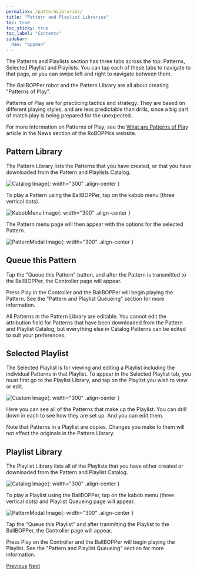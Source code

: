 ```yaml
---
permalink: /patternLibraries/
title: "Pattern and Playlist Libraries"
toc: true
toc_sticky: true
toc_label: "Contents"
sidebar:
  nav: "appman"
---
```


The Patterns and Playlists section has three tabs across the top: Patterns, Selected Playlist and Playlists. You can tap each of these tabs to navigate to that page, or you can swipe left and right to navigate between them.

The BallBOPPer robot and the Pattern Library are all about creating "Patterns of Play".

Patterns of Play are for practicing tactics and strategy. They are based on different playing styles, and are less predictable than drills, since a big part of match play is being prepared for the unexpected.

For more information on Patterns of Play, see the <a href="https://roboppics.com/blogs/news">What are Patterns of Play</a> article in the News section of the RoBOPPics website.

## Pattern Library
The Pattern Library lists the Patterns that you have created, or that you have downloaded from the Pattern and Playlists Catalog. 

![Catalog Image](../assets/images/PatternLibrary_500.jpg){: width="300" .align-center } 

To play a Pattern using the BallBOPPer, tap on the kabob menu (three vertical dots).

![KabobMenu Image](../assets/images/KabobMenu001_500.jpg){: width="300" .align-center } 

The Pattern menu page will then appear with the options for the selected Pattern.

![PatternModal Image](../assets/images/PatternModal005_500.jpg){: width="300" .align-center } 

## Queue this Pattern

Tap the "Queue this Pattern" button, and after the Pattern is transmitted to the BallBOPPer, the Controller page will appear. 

Press Play in the Controller and the BallBOPPer will begin playing the Pattern. See the "Pattern and Playlist Queueing" section for more information. 

All Patterns in the Pattern Library are editable. You cannot edit the attribution field for Patterns that have been downloaded from the Pattern and Playlist Catalog, but everything else in Catalog Patterns can be edited to suit your preferences.

## Selected Playlist

The Selected Playlist is for viewing and editing a Playlist including the individual Patterns in that Playlist. To appear in the Selected Playlist tab, you must first go to the Playlist Library, and tap on the Playlist you wish to view or edit.

![Custom Image](../assets/images/SelectedPatternScreen_500.png){: width="300" .align-center } 

Here you can see all of the Patterns that make up the Playlist. You can drill down in each to see how they are set up. And you can edit them. 

Note that Patterns in a Playlist are copies. Changes you make to them will not effect the originals in the Pattern Library.

## Playlist Library
The Playlist Library lists all of the Playlists that you have either created or downloaded from the Pattern and Playlist Catalog.

![Catalog Image](../assets/images/PatternLibrary_500.jpg){: width="300" .align-center } 

To play a Playlist using the BallBOPPer, tap on the kabob menu (three vertical dots) and Playlist Queueing page will appear. 

![PatternModal Image](../assets/images/PlaylistModal005_500.jpg){: width="300" .align-center } 

Tap the "Queue this Playlist" and after tranmitting the Playlist to the BallBOPPer, the Controller page will appear. 

Press Play on the Controller and the BallBOPPer will begin playing the Playlist. See the "Pattern and Playlist Queueing" section for more information. 

  <nav class="pagination">
      <a href="/BallBOPPer/appmanconnect/" class="pagination--pager" title="Login">Previous</a>
      <a href="/BallBOPPer/patternDesigner/" class="pagination--pager" title="Pattern Designer">Next</a> 
  </nav>
